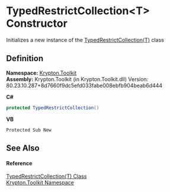 # TypedRestrictCollection&lt;T&gt; Constructor


Initializes a new instance of the <a href="fd126e5f-dbb1-5eb3-fba8-43589a17aa82.md">TypedRestrictCollection(T)</a> class



## Definition
**Namespace:** <a href="79d2eac2-21f4-54ff-7552-b20c33c30600.md">Krypton.Toolkit</a>  
**Assembly:** Krypton.Toolkit (in Krypton.Toolkit.dll) Version: 80.23.10.287+8d7660f9dc5efd033fabe008ebfb904beab6d444

**C#**
``` C#
protected TypedRestrictCollection()
```
**VB**
``` VB
Protected Sub New
```



## See Also


#### Reference
<a href="fd126e5f-dbb1-5eb3-fba8-43589a17aa82.md">TypedRestrictCollection(T) Class</a>  
<a href="79d2eac2-21f4-54ff-7552-b20c33c30600.md">Krypton.Toolkit Namespace</a>  
